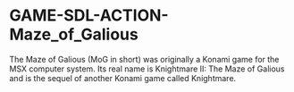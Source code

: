 # GAME-SDL-ACTION-Maze_of_Galious
The Maze of Galious (MoG in short) was originally a Konami game for the MSX computer system. Its real name is Knightmare II: The Maze of Galious and is the sequel of another Konami game called Knightmare. 
